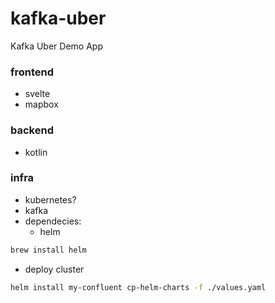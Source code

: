 # kafka-uber

Kafka Uber Demo App

### frontend

- svelte
- mapbox

### backend

- kotlin

### infra

- kubernetes?
- kafka
- dependecies:
  - helm

```bash
brew install helm
```

- deploy cluster

```bash
helm install my-confluent cp-helm-charts -f ./values.yaml
```
